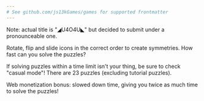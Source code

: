 ```yaml
---
# See github.com/js13kGames/games for supported frontmatter
---
```

Note: actual title is "◢U4O4U◣" but decided to submit under a pronounceable one.

Rotate, flip and slide icons in the correct order to create symmetries. How fast can you solve the puzzles?

If solving puzzles within a time limit isn't your thing, be sure to check "casual mode"! There are 23 puzzles (excluding tutorial puzzles).

Web monetization bonus: slowed down time, giving you twice as much time to solve the puzzles!